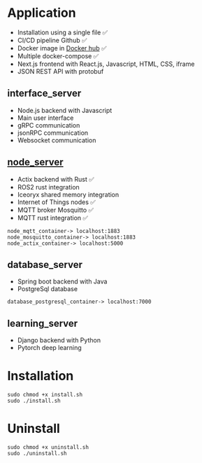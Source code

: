 # Application
- Installation using a single file ✅
- CI/CD pipeline Github ✅
- Docker image in [Docker hub](https://hub.docker.com/repositories/lp02781) ✅
- Multiple docker-compose ✅
- Next.js frontend with React.js, Javascript, HTML, CSS, iframe
- JSON REST API with protobuf

## interface_server
- Node.js backend with Javascript
- Main user interface
- gRPC communication
- jsonRPC communication
- Websocket communication

## [node_server](https://github.com/lp02781/node_server)
- Actix backend with Rust ✅
- ROS2 rust integration
- Iceoryx shared memory integration
- Internet of Things nodes ✅ 
- MQTT broker Mosquitto ✅
- MQTT rust integration ✅
```
node_mqtt_container-> localhost:1883
node_mosquitto_container-> localhost:1883
node_actix_container-> localhost:5000
```

## database_server
- Spring boot backend with Java
- PostgreSql database
```
database_postgresql_container-> localhost:7000
```

## learning_server
- Django backend with Python
- Pytorch deep learning

# Installation
```
sudo chmod +x install.sh
sudo ./install.sh
```

# Uninstall
```
sudo chmod +x uninstall.sh
sudo ./uninstall.sh
```

